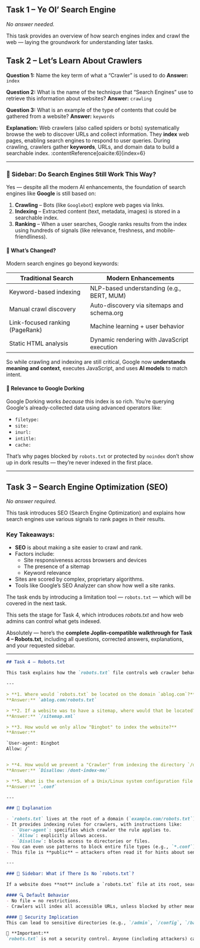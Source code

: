 ## Task 1 – Ye Ol’ Search Engine

*No answer needed.*

This task provides an overview of how search engines index and crawl the web — laying the groundwork for understanding later tasks.

## Task 2 – Let’s Learn About Crawlers

**Question 1:** Name the key term of what a “Crawler” is used to do
**Answer:** `index`

**Question 2:** What is the name of the technique that “Search Engines” use to retrieve this information about websites?
**Answer:** `crawling`

**Question 3:** What is an example of the type of contents that could be gathered from a website?
**Answer:** `keywords`

**Explanation:** Web crawlers (also called spiders or bots) systematically browse the web to discover URLs and collect information. They **index** web pages, enabling search engines to respond to user queries. During crawling, crawlers gather **keywords**, URLs, and domain data to build a searchable index. :contentReference[oaicite:6]{index=6}

---

### 📎 Sidebar: Do Search Engines Still Work This Way?

Yes — despite all the modern AI enhancements, the foundation of search engines like **Google** is still based on:

1. **Crawling** – Bots (like `Googlebot`) explore web pages via links.
2. **Indexing** – Extracted content (text, metadata, images) is stored in a searchable index.
3. **Ranking** – When a user searches, Google ranks results from the index using hundreds of signals (like relevance, freshness, and mobile-friendliness).

#### 🧠 What’s Changed?

Modern search engines go beyond keywords:

| Traditional Search                | Modern Enhancements                            |
|----------------------------------|-------------------------------------------------|
| Keyword-based indexing           | NLP-based understanding (e.g., BERT, MUM)       |
| Manual crawl discovery           | Auto-discovery via sitemaps and schema.org      |
| Link-focused ranking (PageRank)  | Machine learning + user behavior                |
| Static HTML analysis             | Dynamic rendering with JavaScript execution     |

So while crawling and indexing are still critical, Google now **understands meaning and context**, executes JavaScript, and uses **AI models** to match intent.

#### 🔐 Relevance to Google Dorking

Google Dorking works *because* this index is so rich. You’re querying Google's already-collected data using advanced operators like:

- `filetype:`
- `site:`
- `inurl:`
- `intitle:`
- `cache:`

That’s why pages blocked by `robots.txt` or protected by `noindex` don’t show up in dork results — they’re never indexed in the first place.

---
## Task 3 – Search Engine Optimization (SEO)

*No answer required.*

This task introduces SEO (Search Engine Optimization) and explains how search engines use various signals to rank pages in their results.

### Key Takeaways:
- **SEO** is about making a site easier to crawl and rank.
- Factors include:
  - Site responsiveness across browsers and devices
  - The presence of a sitemap
  - Keyword relevance
- Sites are scored by complex, proprietary algorithms.
- Tools like Google’s SEO Analyzer can show how well a site ranks.

The task ends by introducing a limitation tool — `robots.txt` — which will be covered in the next task.

This sets the stage for Task 4, which introduces *robots.txt* and how web admins can control what gets indexed.

Absolutely — here’s the **complete Joplin-compatible walkthrough for Task 4 – Robots.txt**, including all questions, corrected answers, explanations, and your requested sidebar.

---

```markdown
## Task 4 – Robots.txt

This task explains how the `robots.txt` file controls web crawler behavior. It's located in the root directory of a site and defines what search engine crawlers (user-agents) are allowed or disallowed from indexing.

---

> **1. Where would `robots.txt` be located on the domain `ablog.com`?**
**Answer:** `ablog.com/robots.txt`

> **2. If a website was to have a sitemap, where would that be located?**
**Answer:** `/sitemap.xml`

> **3. How would we only allow "Bingbot" to index the website?**
**Answer:**

`User-agent: Bingbot
Allow: /`


> **4. How would we prevent a "Crawler" from indexing the directory `/dont-index-me/`?**
**Answer:** `Disallow: /dont-index-me/`

> **5. What is the extension of a Unix/Linux system configuration file that we might want to hide from "Crawlers"?**
**Answer:** `.conf`

---

### 🧠 Explanation

- `robots.txt` lives at the root of a domain (`example.com/robots.txt`).
- It provides indexing rules for crawlers, with instructions like:
  - `User-agent`: specifies which crawler the rule applies to.
  - `Allow`: explicitly allows access.
  - `Disallow`: blocks access to directories or files.
- You can even use patterns to block entire file types (e.g., `*.conf`).
- This file is **public** — attackers often read it for hints about sensitive directories.

---

### 📎 Sidebar: What if There Is No `robots.txt`?

If a website does **not** include a `robots.txt` file at its root, search engine crawlers will assume **full permission** to index everything they can reach.

#### 🔍 Default Behavior
- No file = no restrictions.
- Crawlers will index all accessible URLs, unless blocked by other means (like authentication or `noindex` tags).

#### 🔐 Security Implication
This can lead to sensitive directories (e.g., `/admin`, `/config`, `/backups`) being indexed and appearing in Google search results — a common Google Dorking target.

🛑 **Important:**
`robots.txt` is not a security control. Anyone (including attackers) can read it. Use it to avoid indexing, not to protect sensitive data.


